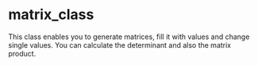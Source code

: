 # matrix_class

This class enables you to generate matrices, fill it with values and change single values.
You can calculate the determinant and also the matrix product.
